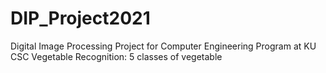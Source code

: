 # DIP_Project2021
Digital Image Processing Project for Computer Engineering Program at KU CSC
Vegetable Recognition: 5 classes of vegetable
